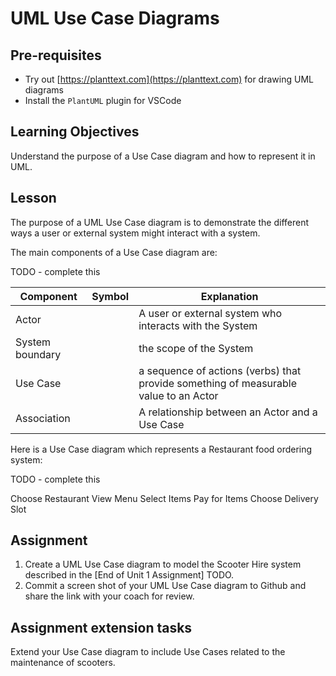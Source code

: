 # UML Use Case Diagrams

## Pre-requisites
* Try out [https://planttext.com](https://planttext.com) for drawing UML diagrams
* Install the `PlantUML` plugin for VSCode

## Learning Objectives
Understand the purpose of a Use Case diagram and how to represent it in UML. 

## Lesson
The purpose of a UML Use Case diagram is to demonstrate the different ways a user or external system might interact with a system.

The main components of a Use Case diagram are:

TODO - complete this

|**Component**|**Symbol**|**Explanation**|
|-------------|----------|---------------|
|Actor||A user or external system who interacts with the System|
|System boundary||the scope of the System|
|Use Case||a sequence of actions (verbs) that provide something of measurable value to an Actor|
|Association||A relationship between an Actor and a Use Case|

Here is a Use Case diagram which represents a Restaurant food ordering system:

TODO - complete this

Choose Restaurant
View Menu
Select Items
Pay for Items
Choose Delivery Slot

## Assignment
  1. Create a UML Use Case diagram to model the Scooter Hire system described in the [End of Unit 1 Assignment] TODO. 
  1. Commit a screen shot of your UML Use Case diagram to Github and share the link with your coach for review.

## Assignment extension tasks
Extend your Use Case diagram to include Use Cases related to the maintenance of scooters.


